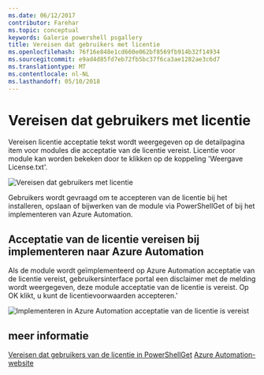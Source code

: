 ```yaml
---
ms.date: 06/12/2017
contributor: Farehar
ms.topic: conceptual
keywords: Galerie powershell psgallery
title: Vereisen dat gebruikers met licentie
ms.openlocfilehash: 76f16e848e1cd660e062bf8569fb914b32f14934
ms.sourcegitcommit: e9ad4d85fd7eb72fb5bc37f6ca3ae1282ae3c6d7
ms.translationtype: MT
ms.contentlocale: nl-NL
ms.lasthandoff: 05/10/2018
---
```

# <a name="require-license-acceptance"></a>Vereisen dat gebruikers met licentie

Vereisen licentie acceptatie tekst wordt weergegeven op de detailpagina item voor modules die acceptatie van de licentie vereist. Licentie voor module kan worden bekeken door te klikken op de koppeling 'Weergave License.txt'.

![Vereisen dat gebruikers met licentie](../../Images/RequireLicenseAcceptance.png)

Gebruikers wordt gevraagd om te accepteren van de licentie bij het installeren, opslaan of bijwerken van de module via PowerShellGet of bij het implementeren van Azure Automation.

## <a name="require-license-acceptance-on-deploy-to-azure-automation"></a>Acceptatie van de licentie vereisen bij implementeren naar Azure Automation

Als de module wordt geïmplementeerd op Azure Automation acceptatie van de licentie vereist, gebruikersinterface portal een disclaimer met de melding wordt weergegeven, deze module acceptatie van de licentie is vereist. Op OK klikt, u kunt de licentievoorwaarden accepteren.'

![Implementeren in Azure Automation acceptatie van de licentie is vereist](../../Images/DeployToAzureAutomationRequireLicenseAcceptanceDisclaimer.png)

## <a name="more-details"></a>meer informatie

[Vereisen dat gebruikers van de licentie in PowerShellGet](../../concepts/module-license-acceptance.md)
[Azure Automation-website](/azure/automation)